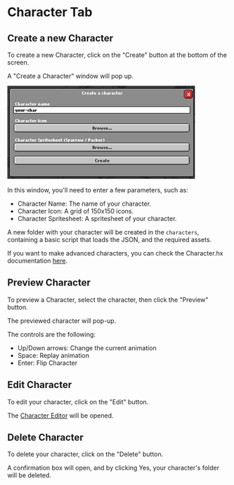 # Character Tab
## Create a new Character

To create a new Character, click on the "Create" button at the bottom of the screen.

A "Create a Character" window will pop up.

![Create a character window](../img/charcreator.png)

In this window, you'll need to enter a few parameters, such as:
- Character Name: The name of your character.
- Character Icon: A grid of 150x150 icons.
- Character Spritesheet: A spritesheet of your character.

A new folder with your character will be created in the `characters`, containing a basic script that loads the JSON, and the required assets.

If you want to make advanced characters, you can check the Character.hx documentation [here](/scripts/characterScript.md).



## Preview Character

To preview a Character, select the character, then click the "Preview" button.

The previewed character will pop-up.

The controls are the following:
- Up/Down arrows: Change the current animation
- Space: Replay animation
- Enter: Flip Character

## Edit Character

To edit your character, click on the "Edit" button.

The [Character Editor](char.md) will be opened.

## Delete Character

To delete your character, click on the "Delete" button.

A confirmation box will open, and by clicking Yes, your character's folder will be deleted.
